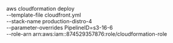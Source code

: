 aws cloudformation deploy \
--template-file cloudfront.yml \
--stack-name production-distro-4 \
--parameter-overrides PipelineID=s3-16-6 \
--role-arn arn:aws:iam::874529357876:role/cloudformation-role
